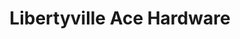 ---
title: "Libertyville Ace Hardware"
url: /libertyville/libertyville-ace-hardware/
shop: Baumarkt
---